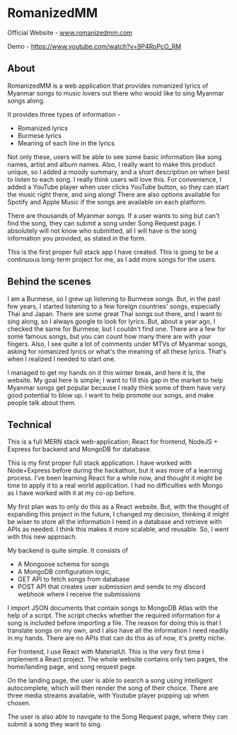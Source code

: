 # RomanizedMM
Official Website - www.romanizedmm.com

Demo - https://www.youtube.com/watch?v=9P4RoPcO_RM
## About
RomanizedMM is a web application that provides romanized lyrics of Myanmar songs to 
music lovers out there who would like to sing Myanmar songs along. 

It provides three types of information -
* Romanized lyrics
* Burmese lyrics
* Meaning of each line in the lyrics

Not only these, users will be able to see some basic information like song names,
artist and album names. Also, I really want to make this product unique, so I added a moody summary, and a short description on when best to listen to each song. I really think
users will love this. For convenience, I added a YouTube player when user clicks YouTube button, so they can start the music right there, and sing along! There are also options available for Spotify
and Apple Music if the songs are available on each platform.

There are thousands of Myanmar songs. If a user wants to sing but can't find the song, they can submit a song under Song Request page. I absolutely will not know who submitted,
all I will have is the song information you provided, as stated in the form. 

This is the first proper full stack app I have created. This is going to be a continuous long-term project for me, as 
I add more songs for the users. 

## Behind the scenes

I am a Burmese, so I grew up listening to Burmese songs. But, in the past few years, I started listening to a few foreign countries' songs, especially Thai and Japan.
There are some great Thai songs out there, and I want to sing along, so I always google to look for lyrics. But, about a year ago, I checked the same for Burmese, 
but I couldn't find one. There are a few for some famous songs, but you can count how many there are with your fingers. Also, I see quite a lot of comments under MTVs of 
Myanmar songs, asking for romanized lyrics or what's the meaning of all these lyrics. That's when I realized I needed to start one.

I managed to get my hands on it this winter break, and here it is, the website. My goal here is simple; I want to fill this gap in the market to help Myanmar songs get popular 
because I really think some of them have very good potential to blow up. I want to help promote our songs, and make people talk about them.

## Technical

This is a full MERN stack web-application; React for frontend, NodeJS + Express for backend and MongoDB for database. 

This is my first proper full stack application. I have worked with Node+Express before during the hackathon, but it was more of a learning process.
I've been learning React for a while now, and thought it might be time to apply it to a real world application. I had no difficulties with Mongo
as I have worked with it at my co-op before.

My first plan was to only do this as a React website. But, with the thought of expanding this project in the future, I changed my decision,
thinking it might be wiser to store all the information I need in a database and retrieve with APIs as needed. I think this makes it more scalable,
and reusable. So, I went with this new approach.

My backend is quite simple. It consists of 
* A Mongoose schema for songs
* A MongoDB configuration logic, 
* GET API to fetch songs from database
* POST API that creates user submission and sends to my discord webhook where I receive the submissions

I import JSON documents that contain songs to MongoDB Atlas with the help of a script. 
The script checks whether the required information for a song is included before importing a file. 
The reason for doing this is that I translate songs on my own, and I also have all the information I need readily in my hands. There are no APIs that can do this as of now, it's pretty niche.

For frontend, I use React with MaterialUI. This is the very first time I implement a React project. 
The whole website contains only two pages, the home/landing page, and song request page. 

On the landing page, the user is able to search a song using intelligent autocomplete, which will then
render the song of their choice. There are three media streams available, with Youtube player popping up when chosen.

The user is also able to navigate to the Song Request page, where they can submit a song they want to sing. 



